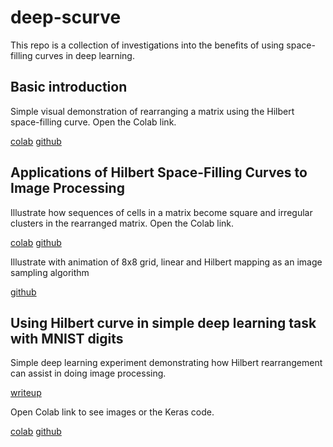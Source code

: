 # deep-scurve
This repo is a collection of investigations into the benefits of using space-filling curves in deep learning.

## Basic introduction
Simple visual demonstration of rearranging a matrix using the Hilbert space-filling curve. Open the Colab link.

[colab](https://colab.research.google.com/github/LanceNorskog/deep-scurve/blob/master/notebooks/Hilbert_Mapping_Introduction.ipynb)
[github](notebooks/Hilbert_Mapping_Introduction.ipynb)

## Applications of Hilbert Space-Filling Curves to Image Processing

Illustrate how sequences of cells in a matrix become square and irregular clusters in the rearranged matrix. Open the Colab link.

[colab](https://colab.research.google.com/github/LanceNorskog/deep-scurve/blob/master/notebooks/Hilbert_Mapping_in_Image_Processing.ipynb)
[github](notebooks/Hilbert_Mapping_in_Image_Processing.ipynb)

Illustrate with animation of 8x8 grid, linear and Hilbert mapping as an image sampling algorithm

[github](Hilbert_Animation.md)

## Using Hilbert curve in simple deep learning task with MNIST digits

Simple deep learning experiment demonstrating how Hilbert rearrangement can assist in doing image processing.

[writeup](simple_deep_learning.md)

Open Colab link to see images or the Keras code.

[colab](https://colab.research.google.com/github/LanceNorskog/deep-scurve/blob/master/notebooks/Scurve_MNIST_Demo.ipynb)
[github](notebooks/Scurve_MNIST_Demo.ipynb)

